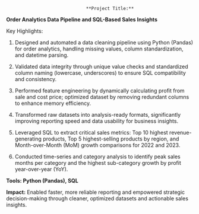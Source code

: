                                   **Project Title:**
**Order Analytics Data Pipeline and SQL-Based Sales Insights**

Key Highlights:

1. Designed and automated a data cleaning pipeline using Python (Pandas) for order analytics, handling missing values, column standardization, and datetime parsing.

2. Validated data integrity through unique value checks and standardized column naming (lowercase, underscores) to ensure SQL compatibility and consistency.

3. Performed feature engineering by dynamically calculating profit from sale and cost price; optimized dataset by removing redundant columns to enhance memory efficiency.

4. Transformed raw datasets into analysis-ready formats, significantly improving reporting speed and data usability for business insights.

5. Leveraged SQL to extract critical sales metrics: Top 10 highest revenue-generating products, Top 5 highest-selling products by region, and Month-over-Month (MoM) growth comparisons for 2022 and 2023.

6. Conducted time-series and category analysis to identify peak sales months per category and the highest sub-category growth by profit year-over-year (YoY).

**Tools: Python (Pandas), SQL**

**Impact:** Enabled faster, more reliable reporting and empowered strategic decision-making through cleaner, optimized datasets and actionable sales insights.
